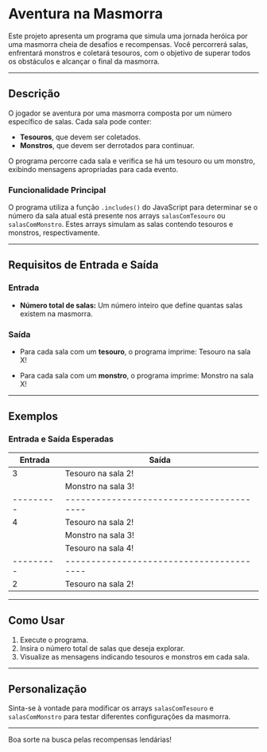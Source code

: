 # Aventura na Masmorra

Este projeto apresenta um programa que simula uma jornada heróica por uma masmorra cheia de desafios e recompensas. Você percorrerá salas, enfrentará monstros e coletará tesouros, com o objetivo de superar todos os obstáculos e alcançar o final da masmorra.

---

## Descrição

O jogador se aventura por uma masmorra composta por um número específico de salas. Cada sala pode conter:
- **Tesouros**, que devem ser coletados.
- **Monstros**, que devem ser derrotados para continuar.

O programa percorre cada sala e verifica se há um tesouro ou um monstro, exibindo mensagens apropriadas para cada evento.

### Funcionalidade Principal

O programa utiliza a função `.includes()` do JavaScript para determinar se o número da sala atual está presente nos arrays `salasComTesouro` ou `salasComMonstro`. Estes arrays simulam as salas contendo tesouros e monstros, respectivamente.

---

## Requisitos de Entrada e Saída

### Entrada

- **Número total de salas:** Um número inteiro que define quantas salas existem na masmorra.

### Saída

- Para cada sala com um **tesouro**, o programa imprime:
Tesouro na sala X!

- Para cada sala com um **monstro**, o programa imprime:
Monstro na sala X!

---

## Exemplos

### Entrada e Saída Esperadas

| Entrada | Saída                                  |
|---------|----------------------------------------|
| 3       | Tesouro na sala 2!                    |
|         | Monstro na sala 3!                    |
|---------|----------------------------------------|
| 4       | Tesouro na sala 2!                    |
|         | Monstro na sala 3!                    |
|         | Tesouro na sala 4!                    |
|---------|----------------------------------------|
| 2       | Tesouro na sala 2!                    |

---

## Como Usar

1. Execute o programa.
2. Insira o número total de salas que deseja explorar.
3. Visualize as mensagens indicando tesouros e monstros em cada sala.

---

## Personalização

Sinta-se à vontade para modificar os arrays `salasComTesouro` e `salasComMonstro` para testar diferentes configurações da masmorra.

---

Boa sorte na busca pelas recompensas lendárias!